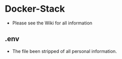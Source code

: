 # Docker-Stack
* Please see the Wiki for all information
## .env
* The file been stripped of all personal information.